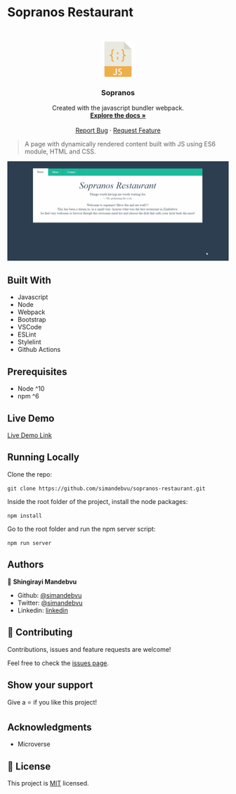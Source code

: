 # Sopranos Restaurant


<br />
<p align="center">
  <a href="https://github.com/simandebvu/sopranos-restaurant">
    <img src="js-image.png" alt="Logo" width="80" height="80">
  </a>

  <h3 align="center">Sopranos</h3>

  <p align="center">
    Created with the javascript bundler webpack.
    <br />
    <a href="https://github.com/simandebvu/sopranos-restaurant/"><strong>Explore the docs »</strong></a>
    <br />
    <br />
    <a href="https://github.com/simandebvu/sopranos-restaurant/issues/">Report Bug</a>
    ·
    <a href="https://github.com/simandebvu/sopranos-restaurant/">Request Feature</a>
  </p>
</p>

> A page with dynamically rendered content built with JS using ES6 module, HTML and CSS.

![screenshot](./app-screenshot.gif)

## Built With

- Javascript
- Node
- Webpack 
- Bootstrap
- VSCode
- ESLint
- Stylelint
- Github Actions

## Prerequisites

- Node ^10
- npm ^6
  
## Live Demo

[Live Demo Link](#)


## Running Locally

Clone the repo:

`git clone https://github.com/simandebvu/sopranos-restaurant.git`

Inside the root folder of the project, install the node packages:

`npm install`

Go to the root folder and run the npm server script:

`npm run server`
  
## Authors

👤 **Shingirayi Mandebvu**

- Github: [@simandebvu](https://github.com/simandebvu)
- Twitter: [@simandebvu](https://twitter.com/simandebvu)
- Linkedin: [linkedin](https://linkedin.com/in/simandebvu)

## 🤝 Contributing

Contributions, issues and feature requests are welcome!

Feel free to check the [issues page](issues/).

## Show your support

Give a ⭐️ if you like this project!

## Acknowledgments

- Microverse

## 📝 License

This project is [MIT](lic.url) licensed.
